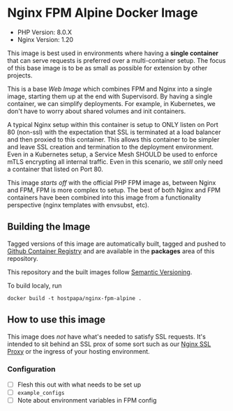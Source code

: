 # Nginx FPM Alpine Docker Image

- PHP Version: 8.0.X
- Nginx Version: 1.20

This image is best used in environments where having a **single container** that
can serve requests is preferred over a multi-container setup. The focus of this
base image is to be as small as possible for extension by other projects.

This is a base _Web Image_ which combines FPM and Nginx into a single image,
starting them up at the end with Supervisord. By having a single container, we
can simplify deployments. For example, in Kubernetes, we don't have to worry
about shared volumes and init containers.

A typical Nginx setup within this container is setup to ONLY listen on Port 80
(non-ssl) with the expectation that SSL is terminated at a load balancer and
then proxied to this container. This allows this container to be simpler and
leave SSL creation and termination to the deployment environment. Even in a
Kubernetes setup, a Service Mesh SHOULD be used to enforce mTLS encrypting all
internal traffic. Even in this scenario, we _still_ only need a container that
listed on Port 80.

This image _starts off_ with the official PHP FPM image as, between Nginx and
FPM, FPM is more complex to setup. The best of both Nginx and FPM containers
have been combined into this image from a functionality perspective (nginx
templates with envsubst, etc).

## Building the Image

Tagged versions of this image are automatically built, tagged and pushed to
[Github Container Registry](https://docs.github.com/en/packages/working-with-a-github-packages-registry/working-with-the-container-registry)
and are available in the **packages** area of this repository.

This repository and the built images follow [Semantic
Versioning](https://semver.org/).

To build localy, run

```
docker build -t hostpapa/nginx-fpm-alpine .
```

## How to use this image

This image does _not_ have what's needed to satisfy SSL requests. It's intended
to sit behind an SSL prox of some sort such as our [Nginx SSL
Proxy](https://github.com/hostpapa/nginx-ssl-proxy) or the ingress of your
hosting environment.

### Configuration

- [ ] Flesh this out with what needs to be set up
- [ ] `example_configs`
- [ ] Note about environment variables in FPM config
